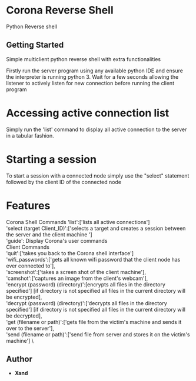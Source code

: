 # Corona Reverse Shell

Python Reverse shell

## Getting Started
Simple multiclient python reverse shell with extra functionalities

Firstly run the server program using any available python IDE and ensure the interpreter is running python 3. 
Wait for a few seconds allowing the listener to actively listen for new connection before running the client program


# Accessing active connection list 

Simply run the 'list' command to display all active connection to the server in a tabular fashion. 


# Starting a session 

To start a session with a connected node simply use the "select" statement followed by the client ID of the connected node


# Features 
   Corona Shell Commands
               'list':['lists all active connections'] \
               'select (target Client_ID)':['selects a target and creates a session between the server and the client machine '] \
               'guide': Display Corona's user commands \
      Client Commands \
              'quit':['takes you back to the Corona shell interface'] \
              'wifi_passwords':['gets all known wifi password that the client node has ever connected to'], \
              'screenshot':['takes a screen shot of the client machine'], \
              'camshot':['captures an image from the client's webcam'], \
              'encrypt (password) (directory)':[encrypts all files in the directory specified'] [if directory is not specified all files in the current directory will be encrypted], \
              'decrypt (password) (directory)':['decrypts all files in the directory specified'] [if directory is not specified all files in the current directory will be decrypted], \
              'get (filename or path)':['gets file from the victim's machine and sends it over to the server'], \
              'send (filename or path)':['send file from server and stores it on the victim's machine'] \


## Author

* **Xand**
